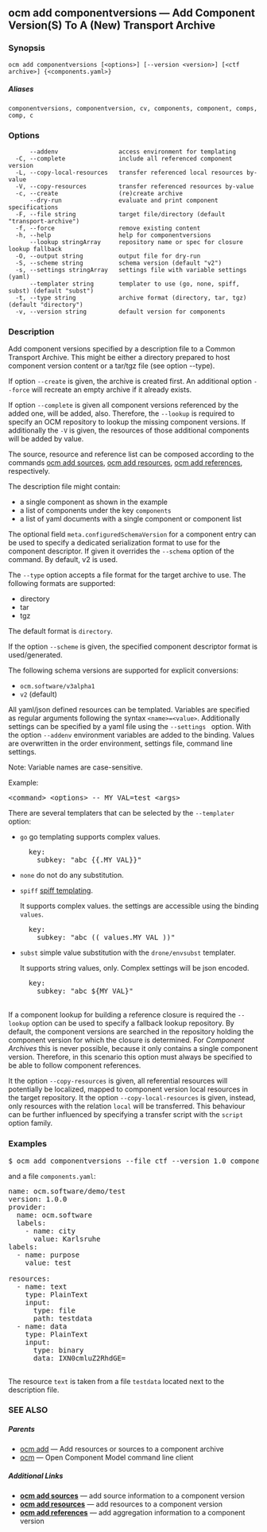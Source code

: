 ## ocm add componentversions &mdash; Add Component Version(S) To A (New) Transport Archive

### Synopsis

```
ocm add componentversions [<options>] [--version <version>] [<ctf archive>] {<components.yaml>}
```

##### Aliases

```
componentversions, componentversion, cv, components, component, comps, comp, c
```

### Options

```
      --addenv                 access environment for templating
  -C, --complete               include all referenced component version
  -L, --copy-local-resources   transfer referenced local resources by-value
  -V, --copy-resources         transfer referenced resources by-value
  -c, --create                 (re)create archive
      --dry-run                evaluate and print component specifications
  -F, --file string            target file/directory (default "transport-archive")
  -f, --force                  remove existing content
  -h, --help                   help for componentversions
      --lookup stringArray     repository name or spec for closure lookup fallback
  -O, --output string          output file for dry-run
  -S, --scheme string          schema version (default "v2")
  -s, --settings stringArray   settings file with variable settings (yaml)
      --templater string       templater to use (go, none, spiff, subst) (default "subst")
  -t, --type string            archive format (directory, tar, tgz) (default "directory")
  -v, --version string         default version for components
```

### Description


Add component versions specified by a description file to a Common Transport
Archive. This might be either a directory prepared to host component version
content or a tar/tgz file (see option --type).

If option <code>--create</code> is given, the archive is created first. An
additional option <code>--force</code> will recreate an empty archive if it
already exists.

If option <code>--complete</code> is given all component versions referenced by
the added one, will be added, also. Therefore, the <code>--lookup</code> is required
to specify an OCM repository to lookup the missing component versions. If
additionally the <code>-V</code> is given, the resources of those additional
components will be added by value.

The source, resource and reference list can be composed according to the commands
[ocm add sources](ocm_add_sources.md), [ocm add resources](ocm_add_resources.md), [ocm add references](ocm_add_references.md),
respectively.

The description file might contain:
- a single component as shown in the example
- a list of components under the key <code>components</code>
- a list of yaml documents with a single component or component list

The optional field <code>meta.configuredSchemaVersion</code> for a component
entry can be used to specify a dedicated serialization format to use for the
component descriptor. If given it overrides the <code>--schema</code> option
of the command. By default, v2 is used.


The <code>--type</code> option accepts a file format for the
target archive to use. The following formats are supported:
- directory
- tar
- tgz

The default format is <code>directory</code>.


If the option <code>--scheme</code> is given, the specified component descriptor format is used/generated.

The following schema versions are supported for explicit conversions:
  - <code>ocm.software/v3alpha1</code>
  - <code>v2</code> (default)


All yaml/json defined resources can be templated.
Variables are specified as regular arguments following the syntax <code>&lt;name>=&lt;value></code>.
Additionally settings can be specified by a yaml file using the <code>--settings <file></code>
option. With the option <code>--addenv</code> environment variables are added to the binding.
Values are overwritten in the order environment, settings file, command line settings.

Note: Variable names are case-sensitive.

Example:
<pre>
&lt;command> &lt;options> -- MY_VAL=test &lt;args>
</pre>

There are several templaters that can be selected by the <code>--templater</code> option:
- <code>go</code> go templating supports complex values.

  <pre>
    key:
      subkey: "abc {{.MY_VAL}}"
  </pre>

- <code>none</code> do not do any substitution.

- <code>spiff</code> [spiff templating](https://github.com/mandelsoft/spiff).

  It supports complex values. the settings are accessible using the binding <code>values</code>.
  <pre>
    key:
      subkey: "abc (( values.MY_VAL ))"
  </pre>

- <code>subst</code> simple value substitution with the <code>drone/envsubst</code> templater.

  It supports string values, only. Complex settings will be json encoded.
  <pre>
    key:
      subkey: "abc ${MY_VAL}"
  </pre>


\
If a component lookup for building a reference closure is required
the <code>--lookup</code>  option can be used to specify a fallback
lookup repository. By default, the component versions are searched in
the repository holding the component version for which the closure is
determined. For *Component Archives* this is never possible, because
it only contains a single component version. Therefore, in this scenario
this option must always be specified to be able to follow component
references.


It the option <code>--copy-resources</code> is given, all referential
resources will potentially be localized, mapped to component version local
resources in the target repository. It the option <code>--copy-local-resources</code>
is given, instead, only resources with the relation <code>local</code> will be
transferred. This behaviour can be further influenced by specifying a transfer
script with the <code>script</code> option family.


### Examples




<pre>
$ ocm add componentversions &dash;&dash;file ctf &dash;&dash;version 1.0 components.yaml
</pre>


and a file <code>components.yaml</code>:


<pre>
name: ocm.software/demo/test
version: 1.0.0
provider:
  name: ocm.software
  labels:
    &dash; name: city
      value: Karlsruhe
labels:
  &dash; name: purpose
    value: test

resources:
  &dash; name: text
    type: PlainText
    input:
      type: file
      path: testdata
  &dash; name: data
    type: PlainText
    input:
      type: binary
      data: IXN0cmluZ2RhdGE=

</pre>


The resource <code>text</code> is taken from a file <code>testdata</code> located
next to the description file.


### SEE ALSO

##### Parents

* [ocm add](ocm_add.md)	 &mdash; Add resources or sources to a component archive
* [ocm](ocm.md)	 &mdash; Open Component Model command line client



##### Additional Links

* [<b>ocm add sources</b>](ocm_add_sources.md)	 &mdash; add source information to a component version
* [<b>ocm add resources</b>](ocm_add_resources.md)	 &mdash; add resources to a component version
* [<b>ocm add references</b>](ocm_add_references.md)	 &mdash; add aggregation information to a component version

